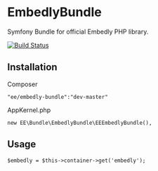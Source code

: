 EmbedlyBundle
=============
Symfony Bundle for official Embedly PHP library.

[![Build Status](https://travis-ci.org/EE/EmbedlyBundle.png)](https://travis-ci.org/EE/EmbedlyBundle)

## Installation
Composer

    "ee/embedly-bundle":"dev-master"

AppKernel.php

    new EE\Bundle\EmbedlyBundle\EEEmbedlyBundle(),


## Usage

    $embedly = $this->container->get('embedly');
